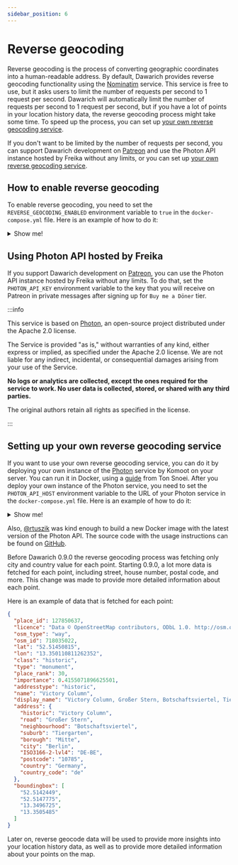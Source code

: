 ```yaml
---
sidebar_position: 6
---
```


# Reverse geocoding

Reverse geocoding is the process of converting geographic coordinates into a human-readable address. By default, Dawarich provides reverse geocoding functionality using the [Nominatim](https://nominatim.org/) service. This service is free to use, but it asks users to limit the number of requests per second to 1 request per second. Dawarich will automatically limit the number of requests per second to 1 request per second, but if you have a lot of points in your location history data, the reverse geocoding process might take some time. To speed up the process, you can set up [your own reverse geocoding service](#setting-up-your-own-reverse-geocoding-service).

If you don't want to be limited by the number of requests per second, you can support Dawarich development on [Patreon](https://www.patreon.com/c/freika/membership) and use the Photon API instance hosted by Freika without any limits, or you can set up [your own reverse geocoding service](#setting-up-your-own-reverse-geocoding-service).


## How to enable reverse geocoding

To enable reverse geocoding, you need to set the `REVERSE_GEOCODING_ENABLED` environment variable to `true` in the `docker-compose.yml` file. Here is an example of how to do it:


<details>
  <summary>Show me!</summary>

  ```yml
  version: '3'
  networks:
    dawarich:
  services:
    dawarich_app:
      image: freikin/dawarich:latest
      ...
      environment:
        RAILS_ENV: development
        ...
        APPLICATION_PROTOCOL: http
        REVERSE_GEOCODING_ENABLED: true # or false to disable reverse geocoding
      logging:
      ...
    dawarich_sidekiq:
      image: freikin/dawarich:latest
      ...
      environment:
        RAILS_ENV: development
        ...
        APPLICATION_PROTOCOL: http
        REVERSE_GEOCODING_ENABLED: true # or false to disable reverse geocoding
      logging:
      ...
  ```
</details>

## Using Photon API hosted by Freika

If you support Dawarich development on [Patreon](https://www.patreon.com/c/freika/membership), you can use the Photon API instance hosted by Freika without any limits. To do that, set the `PHOTON_API_KEY` environment variable to the key that you will receive on Patreon in private messages after signing up for `Buy me a Döner` tier.

:::info

This service is based on [Photon](https://github.com/komoot/photon), an open-source project distributed under the Apache 2.0 license.

The Service is provided "as is," without warranties of any kind, either express or implied, as specified under the Apache 2.0 license. We are not liable for any indirect, incidental, or consequential damages arising from your use of the Service.

**No logs or analytics are collected, except the ones required for the service to work. No user data is collected, stored, or shared with any third parties.**

The original authors retain all rights as specified in the license.

:::

## Setting up your own reverse geocoding service

If you want to use your own reverse geocoding service, you can do it by deploying your own instance of the [Photon](https://github.com/komoot/photon) service by Komoot on your server. You can run it in Docker, using a [guide](https://tonsnoei.nl/en/post/2023/03/20/set-up-your-own-geocoder-api/) from Ton Snoei. After you deploy your own instance of the Photon service, you need to set the `PHOTON_API_HOST` environment variable to the URL of your Photon service in the `docker-compose.yml` file. Here is an example of how to do it:

<details>
  <summary>Show me!</summary>

  ```yaml
  version: '3'
  networks:
    dawarich:
  services:
    dawarich_app:
      image: freikin/dawarich:latest
      ...
      environment:
        RAILS_ENV: development
        ...
        APPLICATION_PROTOCOL: http
        REVERSE_GEOCODING_ENABLED: true
        PHOTON_API_HOST: photon.yourdomain.com # remove this line if you want to use the default Nominatim service
      logging:
      ...
    dawarich_sidekiq:
      image: freikin/dawarich:latest
      ...
      environment:
        RAILS_ENV: development
        ...
        APPLICATION_PROTOCOL: http
        REVERSE_GEOCODING_ENABLED: true
        PHOTON_API_HOST: photon.yourdomain.com # remove this line if you want to use the default Nominatim service
      logging:
      ...
  ```
</details>

Also, [@rtuszik](https://github.com/rtuszik/) was kind enough to build a new Docker image with the latest version of the Photon API. The source code with the usage instructions can be found on [GitHub](https://github.com/rtuszik/photon-docker).

Before Dawarich 0.9.0 the reverse geocoding process was fetching only city and country value for each point. Starting 0.9.0, a lot more data is fetched for each point, including street, house number, postal code, and more. This change was made to provide more detailed information about each point.

Here is an example of data that is fetched for each point:

```json
{
  "place_id": 127850637,
  "licence": "Data © OpenStreetMap contributors, ODbL 1.0. http://osm.org/copyright",
  "osm_type": "way",
  "osm_id": 718035022,
  "lat": "52.51450815",
  "lon": "13.350110811262352",
  "class": "historic",
  "type": "monument",
  "place_rank": 30,
  "importance": 0.4155071896625501,
  "addresstype": "historic",
  "name": "Victory Column",
  "display_name": "Victory Column, Großer Stern, Botschaftsviertel, Tiergarten, Mitte, Berlin, 10785, Germany",
  "address": {
    "historic": "Victory Column",
    "road": "Großer Stern",
    "neighbourhood": "Botschaftsviertel",
    "suburb": "Tiergarten",
    "borough": "Mitte",
    "city": "Berlin",
    "ISO3166-2-lvl4": "DE-BE",
    "postcode": "10785",
    "country": "Germany",
    "country_code": "de"
  },
  "boundingbox": [
    "52.5142449",
    "52.5147775",
    "13.3496725",
    "13.3505485"
  ]
}
```

Later on, reverse geocode data will be used to provide more insights into your location history data, as well as to provide more detailed information about your points on the map.
